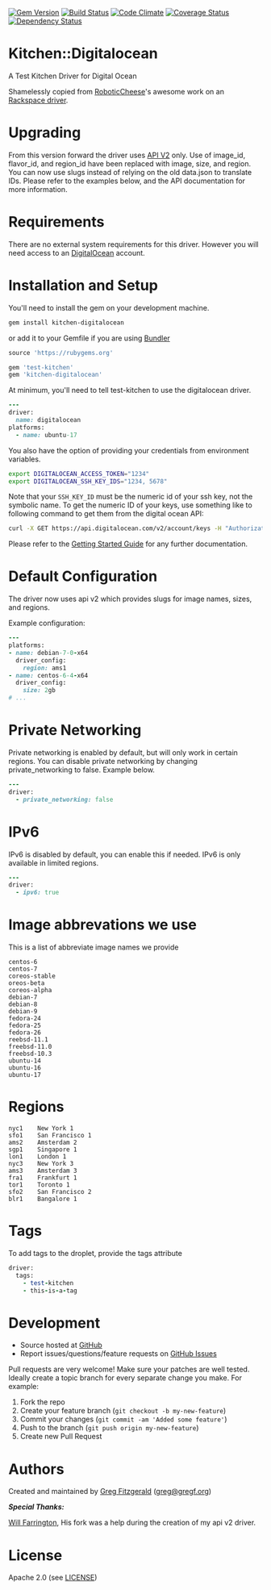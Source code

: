 [![Gem Version](https://badge.fury.io/rb/kitchen-digitalocean.svg)](http://badge.fury.io/rb/kitchen-digitalocean)
[![Build Status](https://travis-ci.org/test-kitchen/kitchen-digitalocean.png?branch=master)](https://travis-ci.org/test-kitchen/kitchen-digitalocean)
[![Code Climate](https://codeclimate.com/github/test-kitchen/kitchen-digitalocean.png)](https://codeclimate.com/github/test-kitchen/kitchen-digitalocean)
[![Coverage Status](https://coveralls.io/repos/test-kitchen/kitchen-digitalocean/badge.svg?branch=master)](https://coveralls.io/r/test-kitchen/kitchen-digitalocean?branch=master)
[![Dependency Status](https://gemnasium.com/test-kitchen/kitchen-digitalocean.svg)](https://gemnasium.com/test-kitchen/kitchen-digitalocean)

# Kitchen::Digitalocean

A Test Kitchen Driver for Digital Ocean

Shamelessly copied from [RoboticCheese](https://github.com/RoboticCheese)'s
awesome work on an [Rackspace driver](https://github.com/RoboticCheese/kitchen-rackspace).

# Upgrading

From this version forward the driver uses [API V2](https://developers.digitalocean.com/) only.
Use of image_id, flavor_id, and region_id have been replaced with image, size, and region.
You can now use slugs instead of relying on the old data.json to translate IDs.
Please refer to the examples below, and the API documentation for more information.

# Requirements

There are no external system requirements for this driver. However you will need access to an [DigitalOcean](https://digitalocean.com/) account.

# Installation and Setup

You'll need to install the gem on your development machine.

```Bash
gem install kitchen-digitalocean
```

or add it to your Gemfile if you are using [Bundler](http://bundler.io/)

```ruby
source 'https://rubygems.org'

gem 'test-kitchen'
gem 'kitchen-digitalocean'
```

At minimum, you'll need to tell test-kitchen to use the digitalocean driver.

```ruby
---
driver:
  name: digitalocean
platforms:
  - name: ubuntu-17
```

You also have the option of providing your credentials from environment variables.

```bash
export DIGITALOCEAN_ACCESS_TOKEN="1234"
export DIGITALOCEAN_SSH_KEY_IDS="1234, 5678"
```

Note that your `SSH_KEY_ID` must be the numeric id of your ssh key, not the symbolic name. To get the numeric ID
of your keys, use something like to following command to get them from the digital ocean API:

```bash
curl -X GET https://api.digitalocean.com/v2/account/keys -H "Authorization: Bearer $DIGITALOCEAN_ACCESS_TOKEN"
```

Please refer to the [Getting Started Guide](http://kitchen.ci/) for any further documentation.

# Default Configuration

The driver now uses api v2 which provides slugs for image names, sizes, and regions.

Example configuration:

```ruby
---
platforms:
- name: debian-7-0-x64
  driver_config:
    region: ams1
- name: centos-6-4-x64
  driver_config:
    size: 2gb
# ...
```

# Private Networking

Private networking is enabled by default, but will only work in certain regions. You can disable private networking by changing private_networking to
false. Example below.

```ruby
---
driver:
  - private_networking: false
```

# IPv6

IPv6 is disabled by default, you can enable this if needed. IPv6 is only available in limited regions.


```ruby
---
driver:
  - ipv6: true
```

# Image abbrevations we use

This is a list of abbreviate image names we provide

```
centos-6
centos-7
coreos-stable
oreos-beta
coreos-alpha
debian-7
debian-8
debian-9
fedora-24
fedora-25
fedora-26
reebsd-11.1
freebsd-11.0
freebsd-10.3
ubuntu-14
ubuntu-16
ubuntu-17
```

# Regions

```
nyc1    New York 1
sfo1    San Francisco 1
ams2    Amsterdam 2
sgp1    Singapore 1
lon1    London 1
nyc3    New York 3
ams3    Amsterdam 3
fra1    Frankfurt 1
tor1    Toronto 1
sfo2    San Francisco 2
blr1    Bangalore 1
```


# Tags

To add tags to the droplet, provide the tags attribute

```ruby
driver:
  tags:
    - test-kitchen
    - this-is-a-tag
```

# Development

* Source hosted at [GitHub](https://github.com/test-kitchen/kitchen-digitalocean)
* Report issues/questions/feature requests on [GitHub Issues](https://github.com/test-kitchen/kitchen-digitalocean/issues)

Pull requests are very welcome! Make sure your patches are well tested.
Ideally create a topic branch for every separate change you make. For
example:

1. Fork the repo
2. Create your feature branch (`git checkout -b my-new-feature`)
3. Commit your changes (`git commit -am 'Added some feature'`)
4. Push to the branch (`git push origin my-new-feature`)
5. Create new Pull Request

# Authors

Created and maintained by [Greg Fitzgerald](https://github.com/gregf/) (<greg@gregf.org>)

***Special Thanks:***

[Will Farrington](https://github.com/wfarr/kitchen-digital_ocean), His fork was a help during the creation of my api v2 driver.

# License

Apache 2.0 (see [LICENSE](https://github.com/test-kitchen/kitchen-digitalocean/blob/master/LICENSE.txt))
